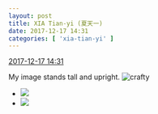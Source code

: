 ```yaml
---
layout: post
title: XIA Tian-yi (夏天一)
date: 2017-12-17 14:31
categories: [ 'xia-tian-yi' ]
---
```


<div class="weibo-info">
  <a href="https://weibo.com/6286030291/FA40W6NYV">2017-12-17 14:31</a>
</div>

My image stands tall and upright. ![crafty](http://img.t.sinajs.cn/t4/appstyle/expression/ext/normal/6d/yx_org.gif)

<!-- more -->

<ul class="weibo-pic-list-1">
  <li class="weibo-pic">
    <a href="https://wx2.sinaimg.cn/mw690/006RpxDlgy1fmjr22aynuj30m80gojsh.jpg"><img src="https://wx2.sinaimg.cn/thumb150/006RpxDlgy1fmjr22aynuj30m80gojsh.jpg" /></a>
  </li>
  <li class="weibo-pic">
    <a href="https://wx1.sinaimg.cn/mw690/006RpxDlgy1fmjr256rd9j32c03404qx.jpg"><img src="https://wx1.sinaimg.cn/thumb150/006RpxDlgy1fmjr256rd9j32c03404qx.jpg" /></a>
  </li>
</ul>
